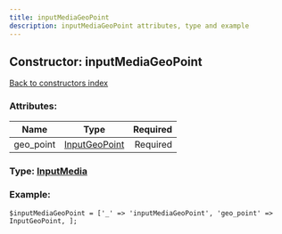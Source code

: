 ```yaml
---
title: inputMediaGeoPoint
description: inputMediaGeoPoint attributes, type and example
---
```

## Constructor: inputMediaGeoPoint  
[Back to constructors index](index.md)



### Attributes:

| Name     |    Type       | Required |
|----------|:-------------:|---------:|
|geo\_point|[InputGeoPoint](../types/InputGeoPoint.md) | Required|



### Type: [InputMedia](../types/InputMedia.md)


### Example:

```
$inputMediaGeoPoint = ['_' => 'inputMediaGeoPoint', 'geo_point' => InputGeoPoint, ];
```